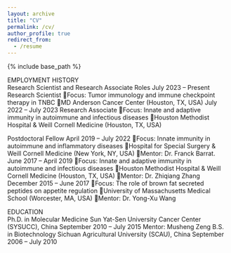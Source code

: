 ```yaml
---
layout: archive
title: "CV"
permalink: /cv/
author_profile: true
redirect_from:
  - /resume
---
```


{% include base_path %}

EMPLOYMENT HISTORY                                                           
Research Scientist and Research Associate Roles
July 2023 – Present  Research Scientist
Focus: Tumor immunology and immune checkpoint therapy in TNBC
MD Anderson Cancer Center (Houston, TX, USA)
July 2022 – July 2023  Research Associate
Focus: Innate and adaptive immunity in autoimmune and infectious diseases
Houston Methodist Hospital & Weill Cornell Medicine (Houston, TX, USA)

Postdoctoral Fellow
April 2019 – July 2022
Focus: Innate immunity in autoimmune and inflammatory diseases
Hospital for Special Surgery & Weill Cornell Medicine (New York, NY, USA)
Mentor: Dr. Franck Barrat.
June 2017 – April 2019
Focus: Innate and adaptive immunity in autoimmune and infectious diseases
Houston Methodist Hospital & Weill Cornell Medicine (Houston, TX, USA)
Mentor: Dr. Zhiqiang Zhang
December 2015 – June 2017
Focus: The role of brown fat secreted peptides on appetite regulation
University of Massachusetts Medical School (Worcester, MA, USA)
Mentor: Dr. Yong-Xu Wang

EDUCATION                                                            
Ph.D. in Molecular Medicine
Sun Yat-Sen University Cancer Center (SYSUCC), China
September 2010 – July 2015
Mentor: Musheng Zeng
B.S. in Biotechnology
Sichuan Agricultural University (SCAU), China
September 2006 – July 2010
